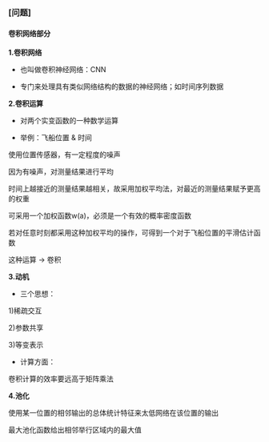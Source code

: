 ### [问题]

#### 卷积网络部分

**1.卷积网络**

- 也叫做卷积神经网络：CNN

- 专门来处理具有类似网络结构的数据的神经网络；如时间序列数据



**2.卷积运算**

- 对两个实变函数的一种数学运算

- 举例：飞船位置 & 时间

使用位置传感器，有一定程度的噪声

因为有噪声，对测量结果进行平均

时间上越接近的测量结果越相关，故采用加权平均法，对最近的测量结果赋予更高的权重

可采用一个加权函数w(a)，必须是一个有效的概率密度函数

若对任意时刻都采用这种加权平均的操作，可得到一个对于飞船位置的平滑估计函数

这种运算 → 卷积


**3.动机**

- 三个思想：

1)稀疏交互

2)参数共享

3)等变表示

- 计算方面：

卷积计算的效率要远高于矩阵乘法


**4.池化**

使用某一位置的相邻输出的总体统计特征来太低网络在该位置的输出

最大池化函数给出相邻举行区域内的最大值
